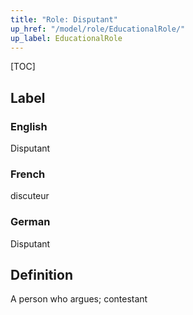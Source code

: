 ```yaml
---
title: "Role: Disputant"
up_href: "/model/role/EducationalRole/"
up_label: EducationalRole
---
```


[TOC]

## Label

### English
Disputant

### French
discuteur

### German
Disputant

## Definition
A person who argues; contestant
